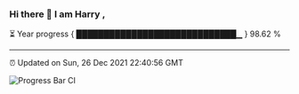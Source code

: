 ### Hi there 👋 I am Harry , 

⏳ Year progress { █████████████████████████████▁ } 98.62 %

---

⏰ Updated on Sun, 26 Dec 2021 22:40:56 GMT

![Progress Bar CI](https://github.com/duykhang68/duykhang68/workflows/Progress%20Bar%20CI/badge.svg)
